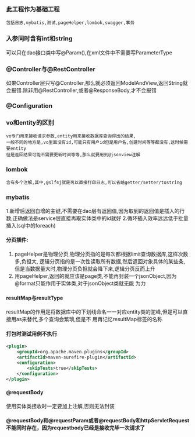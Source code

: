 ### 此工程作为基础工程
    包括日志,mybatis,测试,pageHelper,lombok,swagger,事务
### 入参同时含有int和string
可以只在dao接口类中写@Param(),在xml文件中不需要写ParameterType
### @Controller与@RestController
如果Controller层只写@Controller,那么就必须返回ModelAndView,返回String就会报错.除非用@RestController,或者@ResponseBody,才不会报错
### @Configuration

### vo和entity的区别
    vo专门用来接收请求参数,entity用来接收数据库查询得出的结果,
    一般不同的地方是,vo里面没有id,可能只有用户id但是用户名,创建时间等等都没有,这时候需要entity
    但是返回结果可能不需要更新时间等等,那么就要用到@jsonview注解
### lombok
    含有多个注解,其中,@slf4j就是可以直接打印日志,可以省略getter/setter/tostring
### mybatis
1.新增后返回自增的主键,不需要在dao层有返回值,因为取到的返回值是插入的行数,正确做法是service层直接再取实体类中的id就好
2.循环插入效率远远低于批量插入(sql中的foreach)
#### 分页插件:
1. pageHelper是物理分页,物理分页指的是每次都根据limit查询数据库,这样次数多,负担大,
逻辑分页指的是一次性读取所有数据,然后返回对象具体的某些条,但是当数据量大时,物理分页负担就会降下来,逻辑分页反而上升
2. 用pageHelper,返回的就应该是page类,不能再封装一个jsonObject,因为@format只能作用于实体类,对于jsonObject类就无能
为力
#### resultMap与resultType
resultMap的作用是将数据库中的下划线命名一一对应entity类的驼峰,但是可以直接用as来替代,多个查询会繁琐,但是不
用再记忆resultMap标签的名称
#### 打包时测试用例不执行
```xml
<plugin>
    <groupId>org.apache.maven.plugins</groupId>
    <artifactId>maven-surefire-plugin</artifactId>
    <configuration>
        <skipTests>true</skipTests>
    </configuration>
</plugin>   
```
#### @requestBody
使用实体类接收时一定要加上注解,否则无法封装
#### @requestBody和@requestParam或者@requestBody和httpServletRequest不能同时存在，因为requestbody已经是接收完毕一次请求了
